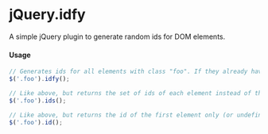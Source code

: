 jQuery.idfy
===========

A simple jQuery plugin to generate random ids for DOM elements.

#### Usage

```javascript
// Generates ids for all elements with class "foo". If they already have an id, nothing happens.
$('.foo').idfy(); 

// Like above, but returns the set of ids of each element instead of the element set itself.
$('.foo').ids();

// Like above, but returns the id of the first element only (or undefined if the set is empty).
$('.foo').id();
```
